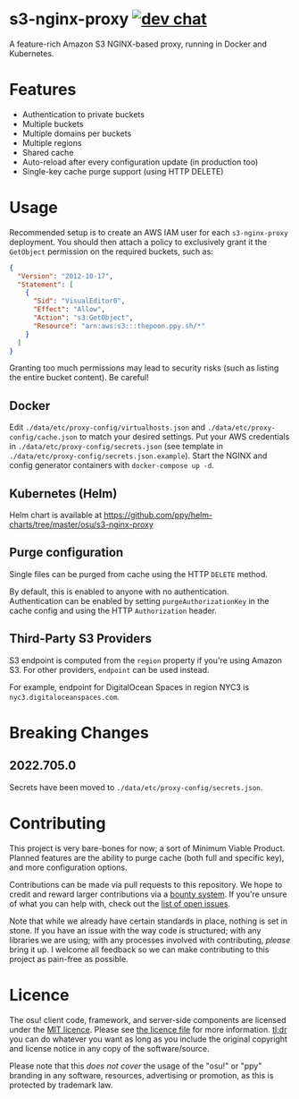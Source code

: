 # s3-nginx-proxy [![dev chat](https://discordapp.com/api/guilds/188630481301012481/widget.png?style=shield)](https://discord.gg/ppy)

A feature-rich Amazon S3 NGINX-based proxy, running in Docker and Kubernetes.

# Features

- Authentication to private buckets
- Multiple buckets
- Multiple domains per buckets
- Multiple regions
- Shared cache
- Auto-reload after every configuration update (in production too)
- Single-key cache purge support (using HTTP DELETE)

# Usage

Recommended setup is to create an AWS IAM user for each `s3-nginx-proxy` deployment. You should then attach a policy to exclusively grant it the `GetObject` permission on the required buckets, such as:
```json
{
  "Version": "2012-10-17",
  "Statement": [
    {
      "Sid": "VisualEditor0",
      "Effect": "Allow",
      "Action": "s3:GetObject",
      "Resource": "arn:aws:s3:::thepoon.ppy.sh/*"
    }
  ]
}
```

Granting too much permissions may lead to security risks (such as listing the entire bucket content). Be careful!

## Docker

Edit `./data/etc/proxy-config/virtualhosts.json` and `./data/etc/proxy-config/cache.json` to match your desired settings.
Put your AWS credentials in `./data/etc/proxy-config/secrets.json` (see template in `./data/etc/proxy-config/secrets.json.example`).
Start the NGINX and config generator containers with `docker-compose up -d`.

## Kubernetes (Helm)

Helm chart is available at https://github.com/ppy/helm-charts/tree/master/osu/s3-nginx-proxy

## Purge configuration

Single files can be purged from cache using the HTTP `DELETE` method.

By default, this is enabled to anyone with no authentication.  
Authentication can be enabled by setting `purgeAuthorizationKey` in the cache config and using the HTTP `Authorization` header.

## Third-Party S3 Providers

S3 endpoint is computed from the `region` property if you're using Amazon S3. For other providers, `endpoint` can be used instead.

For example, endpoint for DigitalOcean Spaces in region NYC3 is `nyc3.digitaloceanspaces.com`.

# Breaking Changes

## 2022.705.0

Secrets have been moved to `./data/etc/proxy-config/secrets.json`.

# Contributing

This project is very bare-bones for now; a sort of Minimum Viable Product.  
Planned features are the ability to purge cache (both full and specific key), and more configuration options.

Contributions can be made via pull requests to this repository. We hope to credit and reward larger contributions via a [bounty system](https://www.bountysource.com/teams/ppy). If you're unsure of what you can help with, check out the [list of open issues](https://github.com/ppy/s3-nginx-proxy/issues).

Note that while we already have certain standards in place, nothing is set in stone. If you have an issue with the way code is structured; with any libraries we are using; with any processes involved with contributing, *please* bring it up. I welcome all feedback so we can make contributing to this project as pain-free as possible.

# Licence

The osu! client code, framework, and server-side components are licensed under the [MIT licence](https://opensource.org/licenses/MIT). Please see [the licence file](LICENCE) for more information. [tl;dr](https://tldrlegal.com/license/mit-license) you can do whatever you want as long as you include the original copyright and license notice in any copy of the software/source.

Please note that this *does not cover* the usage of the "osu!" or "ppy" branding in any software, resources, advertising or promotion, as this is protected by trademark law.
